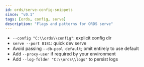 ```yaml
---
id: ords/serve-config-snippets
since: "v0.1"
tags: [ords, config, serve]
description: "Flags and patterns for ORDS serve"
---
```


- `--config "C:\\ords\\config"`: explicit config dir
- `serve --port 8181`: quick dev serve
- Avoid passing `--db-pool default`; omit entirely to use default
- Add `--proxy-user` if required by your environment
- Add `--log-folder "C:\\ords\\logs"` to persist logs
